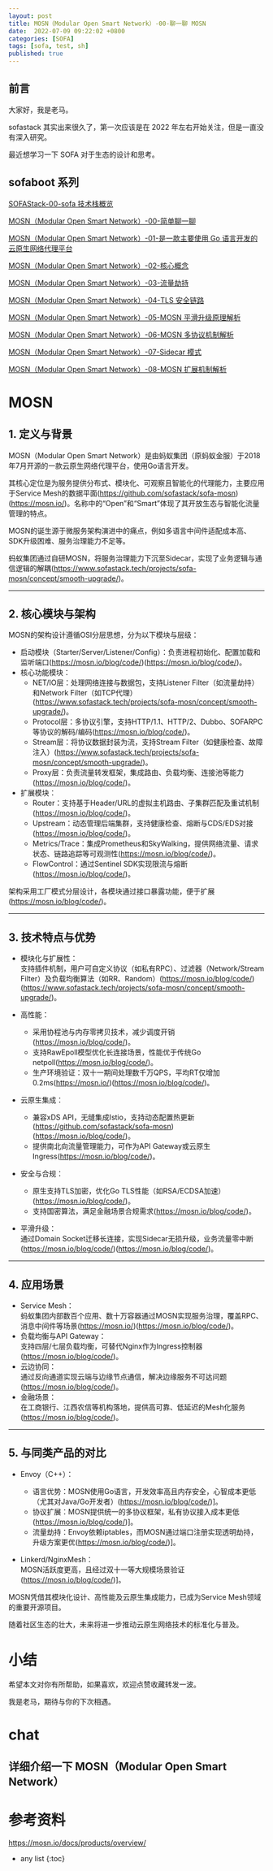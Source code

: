 ```yaml
---
layout: post
title: MOSN（Modular Open Smart Network）-00-聊一聊 MOSN
date:  2022-07-09 09:22:02 +0800
categories: [SOFA]
tags: [sofa, test, sh]
published: true
---
```


## 前言

大家好，我是老马。

sofastack 其实出来很久了，第一次应该是在 2022 年左右开始关注，但是一直没有深入研究。

最近想学习一下 SOFA 对于生态的设计和思考。

## sofaboot 系列

[SOFAStack-00-sofa 技术栈概览](https://houbb.github.io/2022/07/09/sofastack-00-overview)

[MOSN（Modular Open Smart Network）-00-简单聊一聊](https://houbb.github.io/2022/07/09/sofastack-mosn-00-chat)

[MOSN（Modular Open Smart Network）-01-是一款主要使用 Go 语言开发的云原生网络代理平台](https://houbb.github.io/2022/07/09/sofastack-mosn-01-overview)

[MOSN（Modular Open Smart Network）-02-核心概念](https://houbb.github.io/2022/07/09/sofastack-mosn-02-core-components)

[MOSN（Modular Open Smart Network）-03-流量劫持](https://houbb.github.io/2022/07/09/sofastack-mosn-03-traffic-hijack)

[MOSN（Modular Open Smart Network）-04-TLS 安全链路](https://houbb.github.io/2022/07/09/sofastack-mosn-04-tls)

[MOSN（Modular Open Smart Network）-05-MOSN 平滑升级原理解析](https://houbb.github.io/2022/07/09/sofastack-mosn-05-soomth-upgrade)

[MOSN（Modular Open Smart Network）-06-MOSN 多协议机制解析](https://houbb.github.io/2022/07/09/sofastack-mosn-06-multi-protocol)

[MOSN（Modular Open Smart Network）-07-Sidecar 模式](https://houbb.github.io/2022/07/09/sofastack-mosn-07-sidecar)

[MOSN（Modular Open Smart Network）-08-MOSN 扩展机制解析](https://houbb.github.io/2022/07/09/sofastack-mosn-08-extension)

# MOSN

## 1. 定义与背景

MOSN（Modular Open Smart Network）是由蚂蚁集团（原蚂蚁金服）于2018年7月开源的一款云原生网络代理平台，使用Go语言开发。

其核心定位是为服务提供分布式、模块化、可观察且智能化的代理能力，主要应用于Service Mesh的数据平面(https://github.com/sofastack/sofa-mosn)(https://mosn.io/)。名称中的“Open”和“Smart”体现了其开放生态与智能化流量管理的特点。

MOSN的诞生源于微服务架构演进中的痛点，例如多语言中间件适配成本高、SDK升级困难、服务治理能力不足等。

蚂蚁集团通过自研MOSN，将服务治理能力下沉至Sidecar，实现了业务逻辑与通信逻辑的解耦(https://www.sofastack.tech/projects/sofa-mosn/concept/smooth-upgrade/)。

---

## 2. 核心模块与架构
MOSN的架构设计遵循OSI分层思想，分为以下模块与层级：

- 启动模块（Starter/Server/Listener/Config）：负责进程初始化、配置加载和监听端口(https://mosn.io/blog/code/)(https://mosn.io/blog/code/)。
- 核心功能模块：
  - NET/IO层：处理网络连接与数据包，支持Listener Filter（如流量劫持）和Network Filter（如TCP代理）(https://www.sofastack.tech/projects/sofa-mosn/concept/smooth-upgrade/)。
  - Protocol层：多协议引擎，支持HTTP/1.1、HTTP/2、Dubbo、SOFARPC等协议的解码/编码(https://mosn.io/blog/code/)。
  - Stream层：将协议数据封装为流，支持Stream Filter（如健康检查、故障注入）(https://www.sofastack.tech/projects/sofa-mosn/concept/smooth-upgrade/)。
  - Proxy层：负责流量转发框架，集成路由、负载均衡、连接池等能力(https://mosn.io/blog/code/)。
- 扩展模块：
  - Router：支持基于Header/URL的虚拟主机路由、子集群匹配及重试机制(https://mosn.io/blog/code/)。
  - Upstream：动态管理后端集群，支持健康检查、熔断与CDS/EDS对接(https://mosn.io/blog/code/)。
  - Metrics/Trace：集成Prometheus和SkyWalking，提供网络流量、请求状态、链路追踪等可观测性(https://mosn.io/blog/code/)。
  - FlowControl：通过Sentinel SDK实现限流与熔断(https://mosn.io/blog/code/)。

架构采用工厂模式分层设计，各模块通过接口暴露功能，便于扩展(https://mosn.io/blog/code/)。

---

## 3. 技术特点与优势
- 模块化与扩展性：  
  支持插件机制，用户可自定义协议（如私有RPC）、过滤器（Network/Stream Filter）及负载均衡算法（如RR、Random）(https://mosn.io/blog/code/)(https://www.sofastack.tech/projects/sofa-mosn/concept/smooth-upgrade/)。

- 高性能：  
  - 采用协程池与内存零拷贝技术，减少调度开销(https://mosn.io/blog/code/)。
  - 支持RawEpoll模型优化长连接场景，性能优于传统Go netpoll(https://mosn.io/blog/code/)。
  - 生产环境验证：双十一期间处理数千万QPS，平均RT仅增加0.2ms(https://mosn.io/)(https://mosn.io/blog/code/)。

- 云原生集成：  
  - 兼容xDS API，无缝集成Istio，支持动态配置热更新(https://github.com/sofastack/sofa-mosn)(https://mosn.io/blog/code/)。
  - 提供南北向流量管理能力，可作为API Gateway或云原生Ingress(https://mosn.io/blog/code/)。

- 安全与合规：  
  - 原生支持TLS加密，优化Go TLS性能（如RSA/ECDSA加速）(https://mosn.io/blog/code/)。
  - 支持国密算法，满足金融场景合规需求(https://mosn.io/blog/code/)。

- 平滑升级：  
  通过Domain Socket迁移长连接，实现Sidecar无损升级，业务流量零中断(https://mosn.io/blog/code/)(https://mosn.io/blog/code/)。

---

## 4. 应用场景
- Service Mesh：  
  蚂蚁集团内部数百个应用、数十万容器通过MOSN实现服务治理，覆盖RPC、消息中间件等场景(https://mosn.io/)(https://mosn.io/blog/code/)。
- 负载均衡与API Gateway：  
  支持四层/七层负载均衡，可替代Nginx作为Ingress控制器(https://mosn.io/blog/code/)。
- 云边协同：  
  通过反向通道实现云端与边缘节点通信，解决边缘服务不可达问题(https://mosn.io/blog/code/)。
- 金融场景：  
  在工商银行、江西农信等机构落地，提供高可靠、低延迟的Mesh化服务(https://mosn.io/blog/code/)。

---

## 5. 与同类产品的对比
- Envoy（C++）：  
  - 语言优势：MOSN使用Go语言，开发效率高且内存安全，心智成本更低（尤其对Java/Go开发者）(https://mosn.io/blog/code/)]。
  - 协议扩展：MOSN提供统一的多协议框架，私有协议接入成本更低(https://mosn.io/blog/code/)]。
  - 流量劫持：Envoy依赖iptables，而MOSN通过端口注册实现透明劫持，升级方案更优(https://mosn.io/blog/code/)]。

- Linkerd/NginxMesh：  
  MOSN活跃度更高，且经过双十一等大规模场景验证(https://mosn.io/blog/code/)]。

MOSN凭借其模块化设计、高性能及云原生集成能力，已成为Service Mesh领域的重要开源项目。

随着社区生态的壮大，未来将进一步推动云原生网络技术的标准化与普及。

# 小结

希望本文对你有所帮助，如果喜欢，欢迎点赞收藏转发一波。

我是老马，期待与你的下次相遇。

# chat

## 详细介绍一下 MOSN（Modular Open Smart Network）

# 参考资料

https://mosn.io/docs/products/overview/ 


* any list
{:toc}